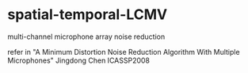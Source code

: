 # spatial-temporal-LCMV
multi-channel microphone array noise reduction

refer in "A Minimum Distortion Noise Reduction Algorithm With Multiple Microphones" Jingdong Chen ICASSP2008
